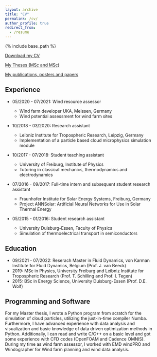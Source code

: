 ```yaml
---
layout: archive
title: "CV"
permalink: /cv/
author_profile: true
redirect_from:
  - /resume
---
```


{% include base_path %}

[Download my CV](https://jankbohrer.github.io/files/CV_Bohrer.pdf)

[My Theses (MSc and MSc)](https://github.com/JanKBohrer/Theses)

[My publications, posters and papers](https://github.com/JanKBohrer/Publications-Posters-and-Papers)

Experience
------
* 05/2020 - 07/2021: Wind resource assessor 
  * Wind farm developer UKA, Meissen, Germany
  * Wind potential assessment for wind farm sites

* 10/2018 - 03/2020: Research assistant
  * Leibniz Institute for Tropospheric Research, Leipzig, Germany
  * Implementation of a particle based cloud microphysics simulation module

* 10/2017 - 07/2018: Student teaching assistant
  * University of Freiburg, Institute of Physics
  * Tutoring in classical mechanics, thermodynamics and electrodynamics

* 07/2016 - 09/2017: Full-time intern and subsequent student research assistant
  * Fraunhofer Institute for Solar Energy Systems, Freiburg, Germany
  * Project ANNSolar: Artificial Neural Networks for Use in Solar Thermal Energy

* 05/2015 - 01/2016: Student research assistant
  * University Duisburg-Essen, Faculty of Physics
  * Simulation of thermoelectrical transport in semiconductors

Education
------
* 09/2021 - 07/2022: Reserach Master in Fluid Dynamics, von Karman Institute for Fluid Dynamics, Belgium (Prof. J. van Beeck)
* 2019: MSc in Physics, University Freiburg and Leibniz Institute for Tropospheric Research (Prof. T. Schilling and Prof. I. Tegen)
* 2015: BSc in Energy Science, University Duisburg-Essen (Prof. D.E. Wolf)

Programming and Software
------
For my Master thesis, I wrote a Python program from scratch for the simulation of cloud particles, utilizing the just-in-time compiler Numba. Furthermore, I have advanced experience with data analysis and visualization and basic knowledge of data driven optimization methods in Python. Additionally, I can read and write C/C++ on a basic level and got some experience with CFD codes (OpenFOAM and Cadence OMNIS). During my time as wind farm assessor, I worked with EMD windPRO and Windographer for Wind farm planning and wind data analysis.
